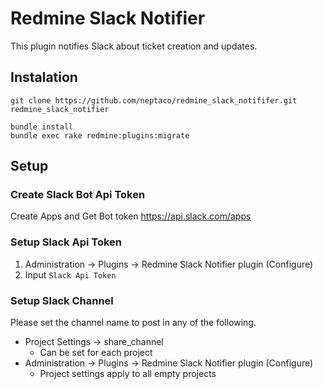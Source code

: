 # Redmine Slack Notifier

This plugin notifies Slack about ticket creation and updates.

## Instalation

```
git clone https://github.com/neptaco/redmine_slack_notififer.git redmine_slack_notifier
```

```
bundle install
bundle exec rake redmine:plugins:migrate
```

## Setup

### Create Slack Bot Api Token

Create Apps and Get Bot token
https://api.slack.com/apps

### Setup Slack Api Token

1. Administration -> Plugins -> Redmine Slack Notifier plugin (Configure)
2. Input `Slack Api Token`

### Setup Slack Channel

Please set the channel name to post in any of the following.

- Project Settings -> share_channel
    - Can be set for each project
- Administration -> Plugins -> Redmine Slack Notifier plugin (Configure)
    - Project settings apply to all empty projects
